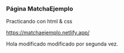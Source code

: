 ### Página MatchaEjemplo 
Practicando con html & css

https://matchaejemplo.netlify.app/

Hola modificado
modificado por segunda vez.
